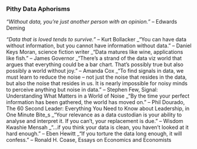 ### Pithy Data Aphorisms
_“Without data, you’re just another person with an opinion.”_ – Edwards Deming

_“Data that is loved tends to survive.”_ – Kurt Bollacker
_“You can have data without information, but you cannot have information without data.” – Daniel Keys Moran, science fiction writer
_“Data matures like wine, applications like fish.” – James Governor
_“There’s a strand of the data viz world that argues that everything could be a bar chart. That’s possibly true but also possibly a world without joy.” – Amanda Cox
_“To find signals in data, we must learn to reduce the noise – not just the noise that resides in the data, but also the noise that resides in us. It is nearly impossible for noisy minds to perceive anything but noise in data.” – Stephen Few, Signal: Understanding What Matters in a World of Noise
_“By the time your perfect information has been gathered, the world has moved on.” – Phil Dourado, The 60 Second Leader: Everything You Need to Know about Leadership, in One Minute Bite_s
_“Your relevance as a data custodian is your ability to analyse and interpret it. If you can’t, your replacement is due.” – Wisdom Kwashie Mensah
_“…if you think your data is clean, you haven’t looked at it hard enough.” – Eben Hewitt
_“If you torture the data long enough, it will confess.” – Ronald H. Coase, Essays on Economics and Economists
